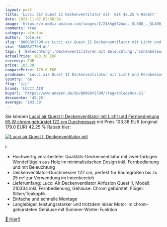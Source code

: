 ```yaml
---
layout: post
title: 'Lucci air Quest II Deckenventilator mit  mit 42.25 % Rabatt'
date: 2021-11-07 03:50:24
image: 'https://m.media-amazon.com/images/I/21Xhg582owL._SL500_._SL400_.jpg'
comments: true
category: ofertas
author: 'tole.es'
slug: 'B00GRVI79M-de Lucci air Quest II Deckenventilator mit Licht und...'
sku: 'B00GRVI79M-de'
tags: [ 'Beleuchtung','Deckenventilatoren mit Beleuchtung','Innenbeleuchtung','Spezial- & Stimmungsbeleuchtung','lucci air', ]
actualPrice: 103.38 EUR
currency: EUR
price: 103.38
comparePrice: 179.0 EUR
prodname: 'Lucci air Quest II Deckenventilator mit Licht und Fernbedienung  65 W  chrom gebürstet  122 cm Durchmesser'
country: 'de'
flag: '🇩🇪'
brand: 'LUCCI AIR'
buyurl: 'https://www.amazon.de/dp/B00GRVI79M/?tag=tolees0ca-21'
descuento: '42.25'
average: '103.38'
---
```


Sie können [Lucci air Quest II Deckenventilator mit Licht und Fernbedienung  65 W  chrom gebürstet  122 cm Durchmesser](https://www.amazon.de/dp/B00GRVI79M/?tag=tolees0ca-21) mit Preis 103.38 EUR (original: 179.0 EUR) 42.25 % Rabatt hier:

[![Lucci air Quest II Deckenventilator mit ](https://m.media-amazon.com/images/I/21Xhg582owL._SL500_._SL400_.jpg)](https://www.amazon.de/dp/B00GRVI79M/?tag=tolees0ca-21)

ℹ️:

- Hochwertig verarbeiteter Qualitäts-Deckenventilator mit zwei-farbigen Wendeflügeln aus Holz im minimalistischen Design inkl. Fernbedienung und mit Beleuchtung
- Deckenventilator-Durchmesser 122 cm, perfekt für Raumgrößen bis zu 25 m² zur Verwendung im Innenbereich
- Lieferumfang: Lucci Air Deckenventilator Airfusion Quest II, Modell: 210334 inkl. Fernbedienung, Gehäuse: Chrom gebürstet, Flügel: Silber/Teakoptik
- Einfache und schnelle Montage
- Langlebiger, leistungsstarker und trotzdem leiser Motor im chrom-gebürsteten Gehäuse mit Sommer-Winter-Funktion

[🛒 Hier!!](https://www.amazon.de/dp/B00GRVI79M/?tag=tolees0ca-21)

